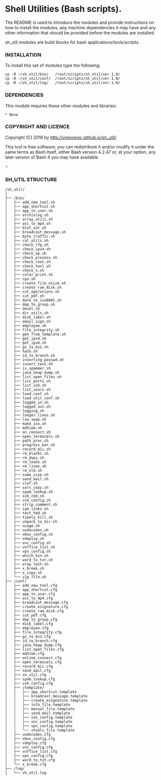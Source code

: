# Shell Utilities (Bash scripts).

The README is used to introduce the modules and provide instructions on
how to install the modules, any machine dependencies it may have and any
other information that should be provided before the modules are installed.

sh_util modules are build blocks for bash applications/tools/scripts.

### INSTALLATION

To install this set of modules type the following:

```
cp -R ~/sh_util/bin/   /root/scripts/sh_util/ver.1.0/
cp -R ~/sh_util/conf/  /root/scripts/sh_util/ver.1.0/
cp -R ~/sh_util/log/   /root/scripts/sh_util/ver.1.0/
```

### DEPENDENCIES

This module requires these other modules and libraries:

    * None

### COPYRIGHT AND LICENCE

Copyright (C) 2018 by http://vroncevic.github.io/sh_util/

This tool is free software; you can redistribute it and/or modify
it under the same terms as Bash itself, either Bash version 4.2.47 or,
at your option, any later version of Bash 4 you may have available.

:sparkles:

### SH_UTIL STRUCTURE

```
/sh_util/
│
├── /bin/
│   ├── add_new_tool.sh
│   ├── app_shortcut.sh
│   ├── app_to_user.sh
│   ├── archiving.sh
│   ├── array_utils.sh
│   ├── avi_to_mp4.sh
│   ├── blot_out.sh
│   ├── broadcast_message.sh
│   ├── byte_traffic.sh
│   ├── cal_utils.sh
│   ├── check_cfg.sh
│   ├── check_ipv4.sh
│   ├── check_op.sh
│   ├── check_process.sh
│   ├── check_root.sh
│   ├── check_tool.sh
│   ├── check_x.sh
│   ├── color_print.sh
│   ├── cpu.sh
│   ├── create_file_nsize.sh
│   ├── create_ram_disk.sh
│   ├── cut_operations.sh
│   ├── cut_pdf.sh
│   ├── date_to_iso8601.sh
│   ├── dep_to_group.sh
│   ├── devel.sh
│   ├── dir_utils.sh
│   ├── disk_label.sh
│   ├── email_sign.sh
│   ├── employee.sh
│   ├── file_integrity.sh
│   ├── gen_from_template.sh
│   ├── get_ipv4.sh
│   ├── get_ipv6.sh
│   ├── gz_to_bz2.sh
│   ├── hash.sh
│   ├── id_to_branch.sh
│   ├── inserting_passwd.sh
│   ├── insert_text.sh
│   ├── is_spammer.sh
│   ├── java_heap_dump.sh
│   ├── list_open_files.sh
│   ├── list_ports.sh
│   ├── list_ssh.sh
│   ├── list_users.sh
│   ├── load_conf.sh
│   ├── load_util_conf.sh
│   ├── logged_in.sh
│   ├── logged_out.sh
│   ├── logging.sh
│   ├── longer_lines.sh
│   ├── low_swap.sh
│   ├── make_iso.sh
│   ├── md5sum.sh
│   ├── on_connect.sh
│   ├── open_terminals.sh
│   ├── path_proc.sh
│   ├── progress_bar.sh
│   ├── record_mic.sh
│   ├── rm_blanks.sh
│   ├── rm_dups.sh
│   ├── rm_leads.sh
│   ├── rm_lines.sh
│   ├── rm_old.sh
│   ├── same_size.sh
│   ├── send_mail.sh
│   ├── slof.sh
│   ├── sort_copy.sh
│   ├── spam_lookup.sh
│   ├── ssh_cmd.sh
│   ├── ssh_config.sh
│   ├── strip_comment.sh
│   ├── sym_links.sh
│   ├── test_hdd.sh
│   ├── timely_kill.sh
│   ├── unpack_to_dir.sh
│   ├── usage.sh
│   ├── uudecodes.sh
│   ├── vbox_config.sh
│   ├── vdeploy.sh
│   ├── vnc_config.sh
│   ├── voffice_list.sh
│   ├── vpn_config.sh
│   ├── which_bin.sh
│   ├── word_to_txt.sh
│   ├── wrap_text.sh
│   ├── x_break.sh
│   ├── x_copy.sh
│   └── zip_file.sh
├── /conf/
│   ├── add_new_tool.cfg
│   ├── app_shortcut.cfg
│   ├── app_to_user.cfg
│   ├── avi_to_mp4.cfg
│   ├── broadcast_message.cfg
│   ├── create_esignature.cfg
│   ├── create_ram_disk.cfg
│   ├── cut_pdf.cfg
│   ├── dep_to_group.cfg
│   ├── disk_label.cfg
│   ├── employee.cfg
│   ├── file_integrity.cfg
│   ├── gz_to_bz2.cfg
│   ├── id_to_branch.cfg
│   ├── java_heap_dump.cfg
│   ├── list_open_files.cfg
│   ├── md5sum.cfg
│   ├── online_connect.cfg
│   ├── open_terminals.cfg
│   ├── record_mic.cfg
│   ├── send_mail.cfg
│   ├── sh_util.cfg
│   ├── spam_lookup.cfg
│   ├── ssh_config.cfg
│   ├── /template/
│   │   ├── app_shortcut.template
│   │   ├── broadcast_message.template
│   │   ├── create_esignature.template
│   │   ├── info_file.template
│   │   ├── manual_file.template
│   │   ├── send_mail.template
│   │   ├── ssh_config.template
│   │   ├── vnc_config.template
│   │   ├── vpn_config.template
│   │   └── xtools_file.template
│   ├── uudecodes.cfg
│   ├── vbox_config.cfg
│   ├── vdeploy.cfg
│   ├── vnc_config.cfg
│   ├── voffice_list.cfg
│   ├── vpn_config.cfg
│   ├── word_to_txt.cfg
│   └── x_break.cfg
├── /log/
│   └── sh_util.log
```

